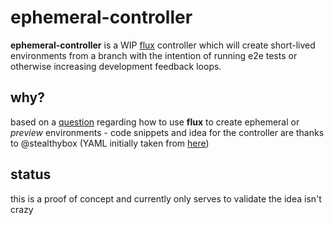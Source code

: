 # ephemeral-controller
**ephemeral-controller** is a WIP [flux](https://github.com/fluxcd/flux2) controller which will create short-lived environments from a branch with the intention of running e2e tests or otherwise increasing development feedback loops.

## why?

based on a [question](https://github.com/fluxcd/flux2/discussions/8310) regarding how to use **flux** to create ephemeral or _preview_ environments - code snippets and idea for the controller are thanks to @stealthybox (YAML initially taken from [here](https://github.com/fluxcd/flux2/blob/e6132e3/manifests/integrations/registry-credentials-sync/_base/sync.yaml#L58-L84))

## status

this is a proof of concept and currently only serves to validate the idea isn't crazy